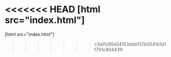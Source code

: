 <<<<<<< HEAD
[html src="index.html"]
=======

[html src="index.html"]
>>>>>>> c3a11c85e54153ebb137b5541b1d1f751c804439
